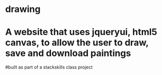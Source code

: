# drawing
# A website that uses jqueryui, html5 canvas, to allow the user to draw, save and download paintings

#built as part of a stackskills class project
